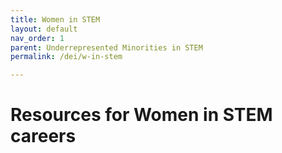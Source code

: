 ```yaml
---
title: Women in STEM
layout: default
nav_order: 1
parent: Underrepresented Minorities in STEM
permalink: /dei/w-in-stem

---
```


# Resources for Women in STEM careers